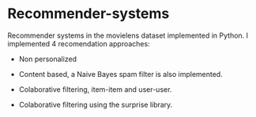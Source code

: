 # Recommender-systems
Recommender systems in the movielens dataset implemented in Python. I implemented 4 recomendation approaches:

- Non personalized

- Content based, a Naive Bayes spam filter is also implemented.

- Colaborative filtering, item-item and user-user.

- Colaborative filtering using the surprise library.
